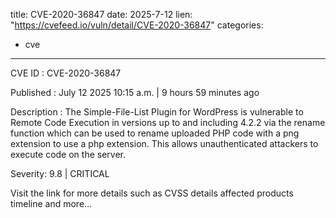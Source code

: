  
title: CVE-2020-36847
date: 2025-7-12
lien: "https://cvefeed.io/vuln/detail/CVE-2020-36847"
categories:
  - cve
---

CVE ID : CVE-2020-36847

Published :  July 12
2025
10:15 a.m. | 9 hours
59 minutes ago

Description : The Simple-File-List Plugin for WordPress is vulnerable to Remote Code Execution in versions up to
and including
4.2.2 via the rename function which can be used to rename uploaded PHP code with a png extension to use a php extension. This allows unauthenticated attackers to execute code on the server.

Severity: 9.8 | CRITICAL

Visit the link for more details
such as CVSS details
affected products
timeline
and more...
